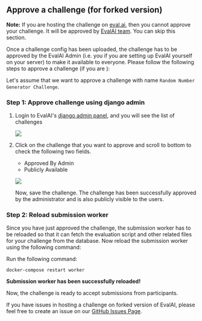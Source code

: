 ## Approve a challenge (for forked version)

**Note:** If you are hosting the challenge on [eval.ai](https://eval.ai), then you cannot approve your challenge. It will be approved by [EvalAI team](https://eval.ai/team). You can skip this section.

Once a challenge config has been uploaded, the challenge has to be approved by the EvalAI Admin (i.e. you if you are setting up EvalAI yourself on your server) to make it available to everyone. Please follow the following steps to approve a challenge (if you are ):

Let's assume that we want to approve a challenge with name `Random Number Generator Challenge`.

### Step 1: Approve challenge using django admin

1. Login to EvalAI's [django admin panel](http://localhost:8000/api/admin/challenges/challenge/), and you will see the list of challenges

   ![](https://i.imgur.com/FRi5ofa.png)

2. Click on the challenge that you want to approve and scroll to bottom to check the following two fields.

   - Approved By Admin
   - Publicly Available

   ![](https://i.imgur.com/l7fQrxX.png)

   Now, save the challenge. The challenge has been successfully approved by the administrator and is also publicly visible to the users.

### Step 2: Reload submission worker

Since you have just approved the challenge, the submission worker has to be reloaded so that it can fetch the evaluation script and other related files for your challenge from the database. Now reload the submission worker using the following command:

Run the following command:

    docker-compose restart worker

**Submission worker has been successfully reloaded!**

Now, the challenge is ready to accept submissions from participants.

If you have issues in hosting a challenge on forked version of EvalAI, please feel free to create an issue on our [GitHub Issues Page](https://github.com/Cloud-CV/EvalAI/issues/new).
